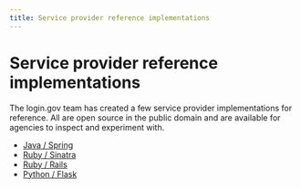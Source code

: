 ```yaml
---
title: Service provider reference implementations
---
```


# Service provider reference implementations

The login.gov team has created a few service provider implementations for reference. All are open source in the public domain and are available for agencies to inspect and experiment with.

- [Java / Spring](https://github.com/18F/identity-sp-java)
- [Ruby / Sinatra](https://github.com/18F/identity-sp-sinatra)
- [Ruby / Rails](https://github.com/18F/identity-sp-rails)
- [Python / Flask](https://github.com/18F/identity-sp-python)
